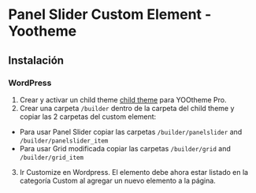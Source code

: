 # Panel Slider Custom Element - Yootheme

## Instalación

### WordPress

1. Crear y activar un child theme [child theme](https://yootheme.com/support/yootheme-pro/wordpress/child-themes) para YOOtheme Pro.
2. Crear una carpeta `/builder` dentro de la carpeta del child theme y copiar las 2 carpetas del custom element:
- Para usar Panel Slider copiar las carpetas `/builder/panelslider` and `/builder/panelslider_item`
- Para usar Grid modificada copiar las carpetas `/builder/grid` and `/builder/grid_item`
3. Ir Customize en Wordpress. El elemento debe ahora estar listado en la categoría Custom al agregar un nuevo elemento a la página.
